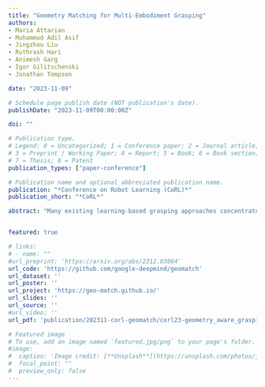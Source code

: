 ```yaml
---
title: "Geometry Matching for Multi-Embodiment Grasping"
authors:
- Maria Attarian 
- Muhammad Adil Asif
- Jingzhou Liu
- Ruthrash Hari
- Animesh Garg
- Igor Gilitschenski
- Jonathan Tompson

date: "2023-11-09"

# Schedule page publish date (NOT publication's date).
publishDate: "2023-11-09T00:00:00Z"

doi: ""

# Publication type.
# Legend: 0 = Uncategorized; 1 = Conference paper; 2 = Journal article;
# 3 = Preprint / Working Paper; 4 = Report; 5 = Book; 6 = Book section;
# 7 = Thesis; 8 = Patent
publication_types: ["paper-conference"]

# Publication name and optional abbreviated publication name.
publication: "*Conference on Robot Learning (CoRL)*"
publication_short: "*CoRL*"

abstract: "Many existing learning-based grasping approaches concentrate on a single embodiment, provide limited generalization to higher DoF end-effectors and cannot capture a diverse set of grasp modes. We tackle the problem of grasping using multiple embodiments by learning rich geometric representations for both objects and end-effectors using Graph Neural Networks. Our novel method - GeoMatch - applies supervised learning on grasping data from multiple embodiments, learning end-to-end contact point likelihood maps as well as conditional autoregressive predictions of grasps keypoint-by-keypoint. We compare our method against baselines that support multiple embodiments. Our approach performs better across three end-effectors, while also producing diverse grasps. Examples, including real robot demos, can be found at geo-match.github.io."


featured: true

# links:
# - name: ""
#url_preprint: 'https://arxiv.org/abs/2312.03864'
url_code: 'https://github.com/google-deepmind/geomatch'
url_dataset: ''
url_poster: ''
url_project: 'https://geo-match.github.io/'
url_slides: ''
url_source: ''
#url_video: ''
url_pdf: 'publication/202311-corl-geomatch/corl23-geometry_aware_grasping.pdf'

# Featured image
# To use, add an image named `featured.jpg/png` to your page's folder. 
#image:
#  caption: 'Image credit: [**Unsplash**](https://unsplash.com/photos/jdD8gXaTZsc)'
#  focal_point: ""
#  preview_only: false
---
```

